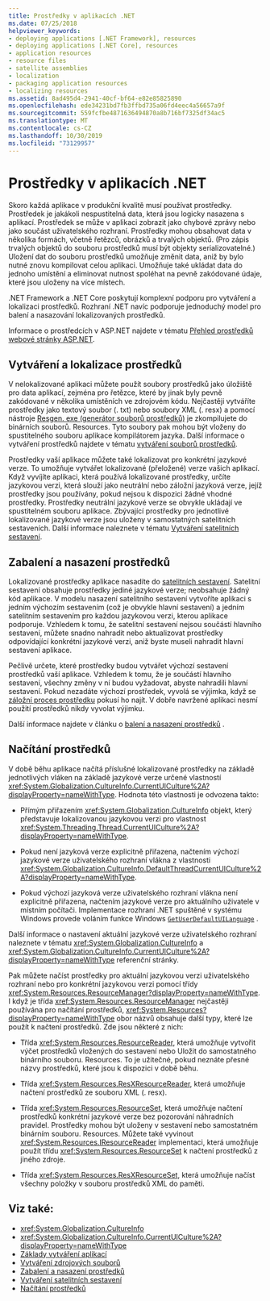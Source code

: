 ```yaml
---
title: Prostředky v aplikacích .NET
ms.date: 07/25/2018
helpviewer_keywords:
- deploying applications [.NET Framework], resources
- deploying applications [.NET Core], resources
- application resources
- resource files
- satellite assemblies
- localization
- packaging application resources
- localizing resources
ms.assetid: 8ad495d4-2941-40cf-bf64-e82e85825890
ms.openlocfilehash: ede34231bd7fb3ffbd735a06fd4eec4a56657a9f
ms.sourcegitcommit: 559fcfbe4871636494870a8b716bf7325df34ac5
ms.translationtype: MT
ms.contentlocale: cs-CZ
ms.lasthandoff: 10/30/2019
ms.locfileid: "73129957"
---
```

# <a name="resources-in-net-apps"></a>Prostředky v aplikacích .NET
Skoro každá aplikace v produkční kvalitě musí používat prostředky. Prostředek je jakákoli nespustitelná data, která jsou logicky nasazena s aplikací. Prostředek se může v aplikaci zobrazit jako chybové zprávy nebo jako součást uživatelského rozhraní. Prostředky mohou obsahovat data v několika formách, včetně řetězců, obrázků a trvalých objektů. (Pro zápis trvalých objektů do souboru prostředků musí být objekty serializovatelné.) Uložení dat do souboru prostředků umožňuje změnit data, aniž by bylo nutné znovu kompilovat celou aplikaci. Umožňuje také ukládat data do jednoho umístění a eliminovat nutnost spoléhat na pevně zakódované údaje, které jsou uloženy na více místech.  
  
 .NET Framework a .NET Core poskytují komplexní podporu pro vytváření a lokalizaci prostředků. Rozhraní .NET navíc podporuje jednoduchý model pro balení a nasazování lokalizovaných prostředků.  
  
 Informace o prostředcích v ASP.NET najdete v tématu [Přehled prostředků webové stránky ASP.NET](https://docs.microsoft.com/previous-versions/aspnet/ms227427(v=vs.100)).  
  
## <a name="creating-and-localizing-resources"></a>Vytváření a lokalizace prostředků  

V nelokalizované aplikaci můžete použít soubory prostředků jako úložiště pro data aplikací, zejména pro řetězce, které by jinak byly pevně zakódované v několika umístěních ve zdrojovém kódu. Nejčastěji vytváříte prostředky jako textový soubor (. txt) nebo soubory XML (. resx) a pomocí nástroje [Resgen. exe (generátor souborů prostředků)](../tools/resgen-exe-resource-file-generator.md) je zkompilujete do binárních souborů. Resources. Tyto soubory pak mohou být vloženy do spustitelného souboru aplikace kompilátorem jazyka. Další informace o vytváření prostředků najdete v tématu [vytváření souborů prostředků](creating-resource-files-for-desktop-apps.md).  

Prostředky vaší aplikace můžete také lokalizovat pro konkrétní jazykové verze. To umožňuje vytvářet lokalizované (přeložené) verze vašich aplikací. Když vyvíjíte aplikaci, která používá lokalizované prostředky, určíte jazykovou verzi, která slouží jako neutrální nebo záložní jazyková verze, jejíž prostředky jsou používány, pokud nejsou k dispozici žádné vhodné prostředky. Prostředky neutrální jazykové verze se obvykle ukládají ve spustitelném souboru aplikace. Zbývající prostředky pro jednotlivé lokalizované jazykové verze jsou uloženy v samostatných satelitních sestaveních. Další informace naleznete v tématu [Vytváření satelitních sestavení](creating-satellite-assemblies-for-desktop-apps.md).  
  
## <a name="packaging-and-deploying-resources"></a>Zabalení a nasazení prostředků  
 Lokalizované prostředky aplikace nasadíte do [satelitních sestavení](packaging-and-deploying-resources-in-desktop-apps.md). Satelitní sestavení obsahuje prostředky jediné jazykové verze; neobsahuje žádný kód aplikace. V modelu nasazení satelitního sestavení vytvoříte aplikaci s jedním výchozím sestavením (což je obvykle hlavní sestavení) a jedním satelitním sestavením pro každou jazykovou verzi, kterou aplikace podporuje. Vzhledem k tomu, že satelitní sestavení nejsou součástí hlavního sestavení, můžete snadno nahradit nebo aktualizovat prostředky odpovídající konkrétní jazykové verzi, aniž byste museli nahradit hlavní sestavení aplikace.  
  
 Pečlivě určete, které prostředky budou vytvářet výchozí sestavení prostředků vaší aplikace. Vzhledem k tomu, že je součástí hlavního sestavení, všechny změny v ní budou vyžadovat, abyste nahradili hlavní sestavení. Pokud nezadáte výchozí prostředek, vyvolá se výjimka, když se [záložní proces prostředku](packaging-and-deploying-resources-in-desktop-apps.md) pokusí ho najít. V dobře navržené aplikaci nesmí použití prostředků nikdy vyvolat výjimku.  
  
 Další informace najdete v článku o [balení a nasazení prostředků](packaging-and-deploying-resources-in-desktop-apps.md) .  
  
## <a name="retrieving-resources"></a>Načítání prostředků  
 V době běhu aplikace načítá příslušné lokalizované prostředky na základě jednotlivých vláken na základě jazykové verze určené vlastností <xref:System.Globalization.CultureInfo.CurrentUICulture%2A?displayProperty=nameWithType>. Hodnota této vlastnosti je odvozena takto:  
  
- Přímým přiřazením <xref:System.Globalization.CultureInfo> objekt, který představuje lokalizovanou jazykovou verzi pro vlastnost <xref:System.Threading.Thread.CurrentUICulture%2A?displayProperty=nameWithType>.  
  
- Pokud není jazyková verze explicitně přiřazena, načtením výchozí jazykové verze uživatelského rozhraní vlákna z vlastnosti <xref:System.Globalization.CultureInfo.DefaultThreadCurrentUICulture%2A?displayProperty=nameWithType>.  
  
- Pokud výchozí jazyková verze uživatelského rozhraní vlákna není explicitně přiřazena, načtením jazykové verze pro aktuálního uživatele v místním počítači. Implementace rozhraní .NET spuštěné v systému Windows provede voláním funkce Windows [`GetUserDefaultUILanguage`](/windows/desktop/api/winnls/nf-winnls-getuserdefaultuilanguage) .  
  
 Další informace o nastavení aktuální jazykové verze uživatelského rozhraní naleznete v tématu <xref:System.Globalization.CultureInfo> a <xref:System.Globalization.CultureInfo.CurrentUICulture%2A?displayProperty=nameWithType> referenční stránky.  
  
 Pak můžete načíst prostředky pro aktuální jazykovou verzi uživatelského rozhraní nebo pro konkrétní jazykovou verzi pomocí třídy <xref:System.Resources.ResourceManager?displayProperty=nameWithType>. I když je třída <xref:System.Resources.ResourceManager> nejčastěji používána pro načítání prostředků, <xref:System.Resources?displayProperty=nameWithType> obor názvů obsahuje další typy, které lze použít k načtení prostředků. Zde jsou některé z nich:  
  
- Třída <xref:System.Resources.ResourceReader>, která umožňuje vytvořit výčet prostředků vložených do sestavení nebo Uložit do samostatného binárního souboru. Resources. To je užitečné, pokud neznáte přesné názvy prostředků, které jsou k dispozici v době běhu.  
  
- Třída <xref:System.Resources.ResXResourceReader>, která umožňuje načtení prostředků ze souboru XML (. resx).  
  
- Třída <xref:System.Resources.ResourceSet>, která umožňuje načtení prostředků konkrétní jazykové verze bez pozorování náhradních pravidel. Prostředky mohou být uloženy v sestavení nebo samostatném binárním souboru. Resources. Můžete také vyvinout <xref:System.Resources.IResourceReader> implementaci, která umožňuje použít třídu <xref:System.Resources.ResourceSet> k načtení prostředků z jiného zdroje.  
  
- Třída <xref:System.Resources.ResXResourceSet>, která umožňuje načíst všechny položky v souboru prostředků XML do paměti.  
  
## <a name="see-also"></a>Viz také:

- <xref:System.Globalization.CultureInfo>
- <xref:System.Globalization.CultureInfo.CurrentUICulture%2A?displayProperty=nameWithType>
- [Základy vytváření aplikací](../../standard/application-essentials.md)
- [Vytváření zdrojových souborů](creating-resource-files-for-desktop-apps.md)
- [Zabalení a nasazení prostředků](packaging-and-deploying-resources-in-desktop-apps.md)
- [Vytváření satelitních sestavení](creating-satellite-assemblies-for-desktop-apps.md)
- [Načítání prostředků](retrieving-resources-in-desktop-apps.md)

